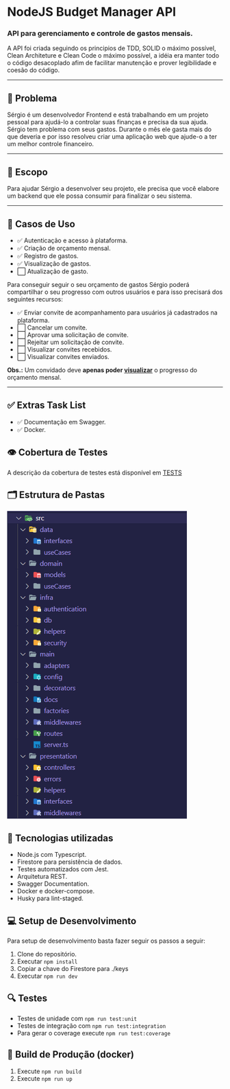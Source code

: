 # NodeJS Budget Manager API
### API para gerenciamento e controle de gastos mensais.
A API foi criada seguindo os principios de TDD, SOLID o máximo possível, Clean Architeture e Clean Code o máximo possível, a idéia era manter todo o código desacoplado afim de facilitar manutenção e prover legibilidade e coesão do código. 

---
## 🤔 Problema

Sérgio é um desenvolvedor Frontend e está trabalhando em um projeto pessoal para ajudá-lo a controlar suas finanças e precisa da sua ajuda. Sérgio tem problema com seus gastos. Durante o mês ele gasta mais do que deveria e por isso resolveu criar uma aplicação web que ajude-o a ter um melhor controle financeiro.

---

## 🚀 Escopo 

Para ajudar Sérgio a desenvolver seu projeto, ele precisa que você elabore um backend que ele possa consumir para finalizar o seu sistema.

---

## 🔎 Casos de Uso
- ✅ Autenticação e acesso à plataforma.
- ✅ Criação de orçamento mensal.
- ✅ Registro de gastos.
- ✅ Visualização de gastos.
- ⬜ Atualização de gasto.

Para conseguir seguir o seu orçamento de gastos Sérgio poderá compartilhar o seu progresso com outros usuários e para isso precisará dos seguintes recursos:

- ✅ Enviar convite de acompanhamento para usuários já cadastrados na plataforma.
- ⬜ Cancelar um convite.
- ⬜ Aprovar uma solicitação de convite.
- ⬜ Rejeitar um solicitação de convite.
- ⬜ Visualizar convites recebidos.
- ⬜ Visualizar convites enviados.

**Obs.:** Um convidado deve **apenas poder <u>visualizar</u>** o progresso do orçamento mensal.

---
## ✅ Extras Task List

- ✅ Documentação em Swagger.
- ✅ Docker.
## 👁️ Cobertura de Testes
A descrição da cobertura de testes está disponível em [TESTS](TESTS.md)

## 🗂️ Estrutura de Pastas
![](folder_structure.png)
## 🧱 Tecnologias utilizadas

- Node.js com Typescript.
- Firestore para persistência de dados.
- Testes automatizados com Jest.
- Arquitetura REST.
- Swagger Documentation.
- Docker e docker-compose.
- Husky para lint-staged.

## 💻 Setup de Desenvolvimento
Para setup de desenvolvimento basta fazer seguir os passos a seguir:
1. Clone do repositório.
2. Executar `npm install`
3. Copiar a chave do Firestore para ./keys
4. Executar `npm run dev`

## 🔍 Testes
- Testes de unidade com `npm run test:unit`
- Testes de integração com `npm run test:integration`
- Para gerar o coverage execute `npm run test:coverage`

## 🚀 Build de Produção (docker)
1. Execute `npm run build`
2. Execute `npm run up`

